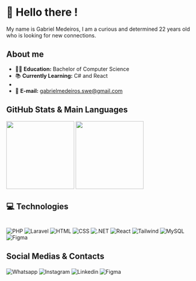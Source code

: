 # 👋 Hello there !
My name is Gabriel Medeiros, I am a curious and determined 22 years old who is looking for new connections.

## About me
- 👨‍🎓 **Education:** Bachelor of Computer Science
- 📚 **Currently Learning:** C# and React
- 
- 📧 **E-mail:** gabrielmedeiros.swe@gmail.com

## GitHub Stats & Main Languages
<div>
<img height="180em" src="https://github-readme-stats.vercel.app/api?username=gabriel638&show_icons=true&theme=blue-green"/>
<img height="180em" src="https://github-readme-stats.vercel.app/api/top-langs/?username=gabriel638&layout=compact&langs_count=7&theme=blue-green"/> 
</div>

## 💻 Technologies

<div style = "display: inline_block"><br/>
<img align="center" alt="PHP" src= "https://img.shields.io/badge/PHP-777BB4?style=for-the-badge&logo=php&logoColor=white"/>
<img align="center" alt="Laravel" src= "https://img.shields.io/badge/Laravel-FF2D20?style=for-the-badge&logo=laravel&logoColor=white"/>
<img align="center" alt="HTML" src= "https://img.shields.io/badge/HTML-239120?style=for-the-badge&logo=html5&logoColor=white"/>
<img align="center" alt="CSS" src= "https://img.shields.io/badge/CSS-239120?&style=for-the-badge&logo=css3&logoColor=white"/>
<img align="center" alt=".NET" src= "https://img.shields.io/badge/.NET-5C2D91?style=for-the-badge&logo=.net&logoColor=white"/>
<img align="center" alt="React" src= "https://img.shields.io/badge/React-20232A?style=for-the-badge&logo=react&logoColor=61DAFB"/>
<img align="center" alt="Tailwind" src= "https://img.shields.io/badge/Tailwind_CSS-38B2AC?style=for-the-badge&logo=tailwind-css&logoColor=white"/>
<img align="center" alt="MySQL" src= "https://img.shields.io/badge/MySQL-00000F?style=for-the-badge&logo=mysql&logoColor=white"/>
<img align="center" alt="Figma" src= "https://img.shields.io/badge/Figma-F24E1E?style=for-the-badge&logo=figma&logoColor=white"/>
</div>

## Social Medias & Contacts
<div>
<img align="center" alt="Whatsapp" src= "https://img.shields.io/badge/WhatsApp-25D366?style=for-the-badge&logo=whatsapp&logoColor=white" />
<img align="center" alt="Instagram" src= "https://img.shields.io/badge/Instagram-E4405F?style=for-the-badge&logo=instagram&logoColor=white" />
<img align="center" alt="Linkedin" src= "https://img.shields.io/badge/LinkedIn-0077B5?style=for-the-badge&logo=linkedin&logoColor=white" />
<img align="center" alt="Figma" src= "https://img.shields.io/badge/Spotify-1ED760?&style=for-the-badge&logo=spotify&logoColor=white" />
</div>
